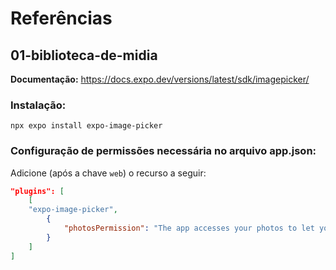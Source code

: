 # Referências

## 01-biblioteca-de-midia

**Documentação:** https://docs.expo.dev/versions/latest/sdk/imagepicker/

### Instalação:

`npx expo install expo-image-picker`

### Configuração de permissões necessária no arquivo app.json:

Adicione (após a chave `web`) o recurso a seguir:

```json
"plugins": [
    [
    "expo-image-picker",
        {
            "photosPermission": "The app accesses your photos to let you share them with your friends."
        }
    ]
]
```
